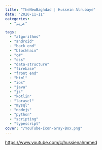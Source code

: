 ```yaml
---
title: "TheNewBaghdad | Hussein Alrubaye"
date: "2020-11-11"
categories:
  - "عربي"

tags:
  - "algorithms"
  - "android"
  - "back end"
  - "blockhain"
  - "c#"
  - "css"
  - "data-structure"
  - "firebase"
  - "front end"
  - "html"
  - "ios"
  - "java"
  - "js"
  - "kotlin"
  - "laravel"
  - "mysql"
  - "nodejs"
  - "python"
  - "scripting"
  - "typescript"
cover: "/YouTube-Icon-Gray-Box.png"
---
```


https://www.youtube.com/c/hussienahmmed
